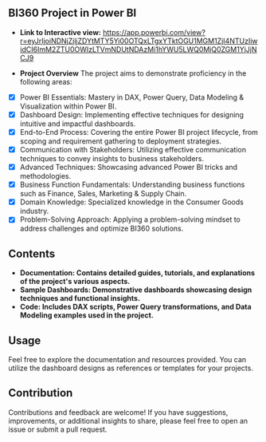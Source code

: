 ## BI360 Project in Power BI
- **Link to Interactive view:**
https://app.powerbi.com/view?r=eyJrIjoiNDNjZjljZDYtMTY5Yi00OTQxLTgxYTktOGU1MGM1ZjI4NTUzIiwidCI6ImM2ZTU0OWIzLTVmNDUtNDAzMi1hYWU5LWQ0MjQ0ZGM1YjJjNCJ9

- **Project Overview**
The project aims to demonstrate proficiency in the following areas:

- [x] Power BI Essentials:
Mastery in DAX, Power Query, Data Modeling & Visualization within Power BI.
- [x] Dashboard Design:
Implementing effective techniques for designing intuitive and impactful dashboards.
- [x] End-to-End Process:
Covering the entire Power BI project lifecycle, from scoping and requirement gathering to deployment strategies.
- [x] Communication with Stakeholders:
Utilizing effective communication techniques to convey insights to business stakeholders.
- [x] Advanced Techniques:
Showcasing advanced Power BI tricks and methodologies.
- [x] Business Function Fundamentals:
Understanding business functions such as Finance, Sales, Marketing & Supply Chain.
- [x] Domain Knowledge:
Specialized knowledge in the Consumer Goods industry.
- [x] Problem-Solving Approach:
Applying a problem-solving mindset to address challenges and optimize BI360 solutions.

## Contents
- **Documentation: Contains detailed guides, tutorials, and explanations of the project's various aspects.**
- **Sample Dashboards: Demonstrative dashboards showcasing design techniques and functional insights.**
- **Code: Includes DAX scripts, Power Query transformations, and Data Modeling examples used in the project.**
## Usage
Feel free to explore the documentation and resources provided. You can utilize the dashboard designs as references or templates for your projects.

## Contribution
Contributions and feedback are welcome! If you have suggestions, improvements, or additional insights to share, please feel free to open an issue or submit a pull request.
